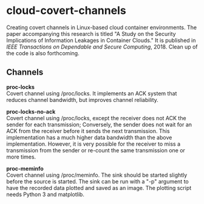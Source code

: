 # cloud-covert-channels
Creating covert channels in Linux-based cloud container environments. The paper accompanying this research is titled "A Study on the Security Implications of Information Leakages in Container Clouds." It is  published in *IEEE Transactions on Dependable and Secure Computing*, 2018. Clean up of the code is also forthcoming.  

## Channels
**proc-locks**  
Covert channel using /proc/locks. It implements an ACK system that reduces 
channel bandwidth, but improves channel reliability.

**proc-locks-no-ack**  
Covert channel using /proc/locks, except the receiver does not ACK the sender 
for each transmission; Conversely, the sender does not wait for an ACK from the 
receiver before it sends the next transmission. This implementation has a much 
higher data bandwidth than the above implementation. However, it is very 
possible for the receiver to miss a transmission from the sender or re-count 
the same transmission one or more times.  

**proc-meminfo**  
Covert channel using /proc/meminfo. The sink should be started slightly before 
the source is started. The sink can be run with a "-p" argument to have the 
recorded data plotted and saved as an image. The plotting script needs Python 3 
and matplotlib.
